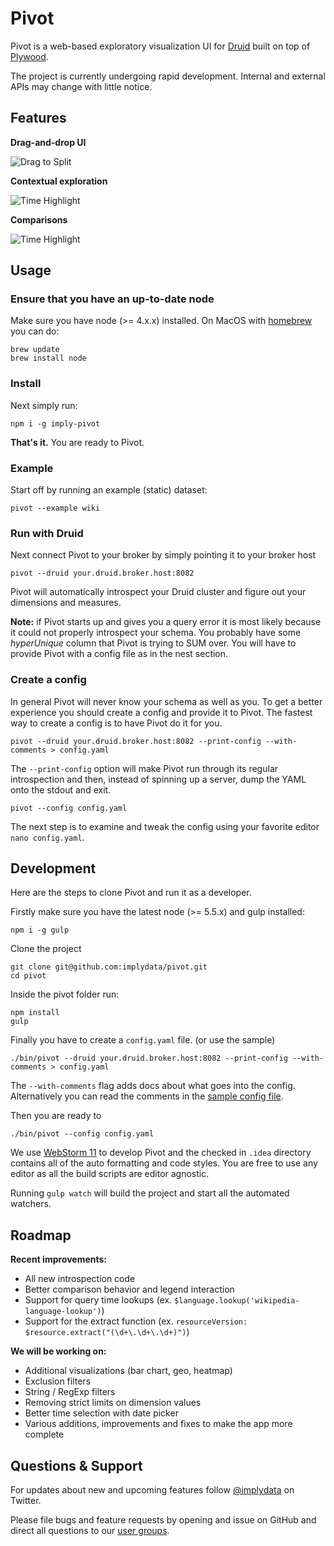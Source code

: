 # Pivot

Pivot is a web-based exploratory visualization UI for [Druid](https://github.com/druid-io/druid) built on top of 
[Plywood](https://github.com/implydata/plywood). 

The project is currently undergoing rapid development.
Internal and external APIs may change with little notice.

## Features

**Drag-and-drop UI**

![Drag to Split](https://github.com/implydata/pivot/raw/master/assets/images/drag-and-drop.gif)

**Contextual exploration**

![Time Highlight](https://github.com/implydata/pivot/raw/master/assets/images/explore.gif)

**Comparisons**

![Time Highlight](https://github.com/implydata/pivot/raw/master/assets/images/compare.gif)

## Usage

### Ensure that you have an up-to-date node

Make sure you have node (>= 4.x.x) installed. On MacOS with [homebrew](http://brew.sh/) you can do:

```
brew update
brew install node
```

### Install

Next simply run:

```
npm i -g imply-pivot
```

**That's it.** You are ready to Pivot.


### Example

Start off by running an example (static) dataset:

```
pivot --example wiki
```

### Run with Druid

Next connect Pivot to your broker by simply pointing it to your broker host

```
pivot --druid your.druid.broker.host:8082
```

Pivot will automatically introspect your Druid cluster and figure out your dimensions and measures.

**Note:** if Pivot starts up and gives you a query error it is most likely because it could not properly introspect your schema.
You probably have some *hyperUnique* column that Pivot is trying to SUM over.
You will have to provide Pivot with a config file as in the nest section.   

### Create a config

In general Pivot will never know your schema as well as you.
To get a better experience you should create a config and provide it to Pivot.
The fastest way to create a config is to have Pivot do it for you.

```
pivot --druid your.druid.broker.host:8082 --print-config --with-comments > config.yaml
```

The `--print-config` option will make Pivot run through its regular introspection and then, instead of spinning up a server, dump the YAML onto the stdout and exit.  

```
pivot --config config.yaml
```

The next step is to examine and tweak the config using your favorite editor `nano config.yaml`.

## Development

Here are the steps to clone Pivot and run it as a developer. 

Firstly make sure you have the latest node (>= 5.5.x) and gulp installed:

```
npm i -g gulp
```

Clone the project

```
git clone git@github.com:implydata/pivot.git
cd pivot
```

Inside the pivot folder run:

```
npm install
gulp
```

Finally you have to create a `config.yaml` file. (or use the sample)

```
./bin/pivot --druid your.druid.broker.host:8082 --print-config --with-comments > config.yaml
```

The `--with-comments` flag adds docs about what goes into the config.
Alternatively you can read the comments in the [sample config file](/config.yaml.sample).

Then you are ready to

```
./bin/pivot --config config.yaml
```

We use [WebStorm 11](https://www.jetbrains.com/webstorm/) to develop Pivot and the checked in `.idea` directory contains
all of the auto formatting and code styles. You are free to use any editor as all the build scripts are editor agnostic.

Running `gulp watch` will build the project and start all the automated watchers.

## Roadmap

**Recent improvements:**

- All new introspection code
- Better comparison behavior and legend interaction
- Support for query time lookups (ex. `$language.lookup('wikipedia-language-lookup')`)
- Support for the extract function (ex. `resourceVersion: $resource.extract("(\d+\.\d+\.\d+)")`)

**We will be working on:**

- Additional visualizations (bar chart, geo, heatmap)
- Exclusion filters
- String / RegExp filters
- Removing strict limits on dimension values
- Better time selection with date picker
- Various additions, improvements and fixes to make the app more complete

## Questions & Support

For updates about new and upcoming features follow [@implydata](https://twitter.com/implydata) on Twitter.
                             
Please file bugs and feature requests by opening and issue on GitHub and direct all questions to our [user groups](https://groups.google.com/forum/#!forum/imply-user-group).

